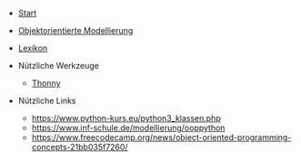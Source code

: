 * [Start](/Softwaretechnik/index.md)
* [Objektorientierte Modellierung](/Softwaretechnik/OOM.md)
* [Lexikon](/Softwaretechnik/Lexikon.md)
* Nützliche Werkzeuge

  * [Thonny](https://thonny.org/)

* Nützliche Links
  * https://www.python-kurs.eu/python3_klassen.php 
  * https://www.inf-schule.de/modellierung/ooppython
  * https://www.freecodecamp.org/news/object-oriented-programming-concepts-21bb035f7260/

